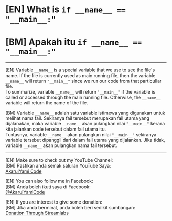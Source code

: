 # [EN] What is `if __name__ == "__main__:"`

# [BM] Apakah itu `if __name__ == "__main__:"`

---
[EN]
Variable `__name__` is a special variable that we use to see the file's name. If the file is currently used as main running file, then the variable `__name__` will return `"__main__"` since we run our code from that particullar file.\
To summarize, variable `__name__` will return `"__main__"` if the variable is called or accessed through the main running file. Otherwise, the `__name__` variable will return the name of the file.

[BM]
Variable `__name__` adalah satu variable istimewa yang digunakan untuk melihat nama fail. Sekiranya fail tersebut merupakan fail utama yang dijalanakan, maka variable `__name__` akan pulangkan nilai `"__main__"` kerana kita jalankan code tersebut dalam fail utama itu.\
Tuntasnya, variable `__name__` akan pulangkan nilai `"__main__"` sekiranya variable tersebut dipanggil dari dalam fail utama yang dijalankan. Jika tidak, variable `__name__`  akan pulangkan nama fail tersebut.

---
[EN] Make sure to check out my YouTube Channel:\
[BM] Pastikan anda semak saluran YouTube Saya:\
[AkaruiYami Code](https://www.youtube.com/channel/UCS_MEhU_i7IEJxF_alaztzw)

[EN] You can also follow me in Facebook:\
[BM] Anda boleh ikuti saya di Facebook:\
[@AkaruiYamiCode](https://www.facebook.com/AkaruiYamiCode)

[EN] If you are interest to give some donation:\
[BM] Jika anda berminat, anda boleh beri sedikit sumbangan:\
[Donation Through Streamlabs](https://streamlabs.com/akaruiyamicode)
